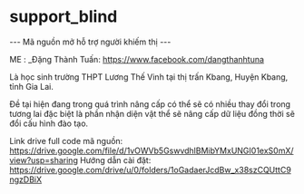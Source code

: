 # support_blind
--- Mã nguồn mở hỗ trợ người khiếm thị ---

ME :
_Đặng Thành Tuấn: https://www.facebook.com/dangthanhtuna

Là học sinh trường THPT Lương Thế Vinh tại thị trấn Kbang, Huyện Kbang, tỉnh Gia Lai.

Đề tại hiện đang trong quá trình nâng cấp có thể sẽ có nhiều thay đổi trong tương lai đặc biệt là phần nhận diện vật thể sẽ nâng cấp dữ liệu đồng thời sẽ đổi cấu hình đào tạo.


Link drive full code mã nguồn: https://drive.google.com/file/d/1vOWVb5GswvdhlBMibYMxUNGI01exS0mX/view?usp=sharing
Hướng dẫn cài đặt: https://drive.google.com/drive/u/0/folders/1oGadaerJcdBw_x38szCQUttC9ngzDBiX
